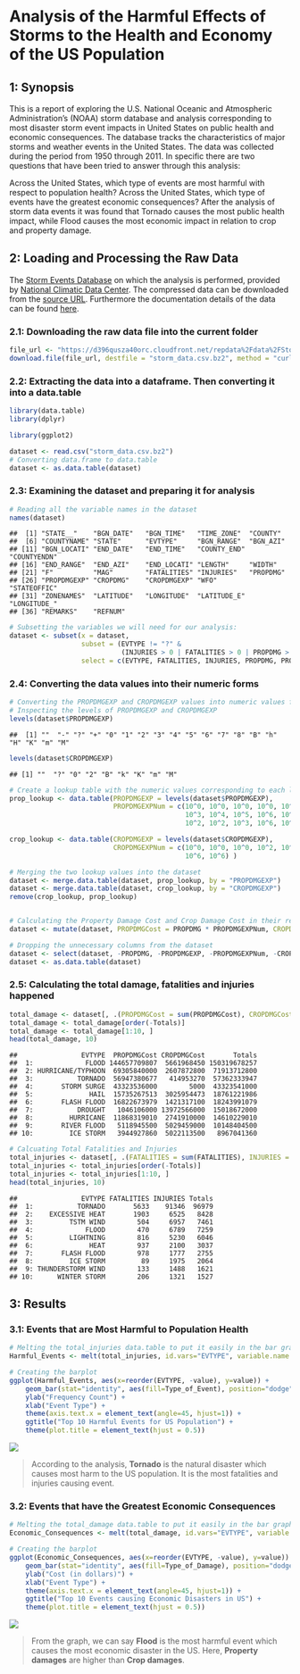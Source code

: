 # Analysis of the Harmful Effects of Storms to the Health and Economy of the US Population


## 1: Synopsis
This is a report of exploring the U.S. National Oceanic and Atmospheric Administration’s (NOAA) storm database and analysis corresponding to most disaster storm event impacts in United States on public health and economic consequences. The database tracks the characteristics of major storms and weather events in the United States. The data was collected during the period from 1950 through 2011. In specific there are two questions that have been tried to answer through this analysis:

Across the United States, which type of events are most harmful with respect to population health?
Across the United States, which type of events have the greatest economic consequences?
After the analysis of storm data events it was found that Tornado causes the most public health impact, while Flood causes the most economic impact in relation to crop and property damage.
  
## 2: Loading and Processing the Raw Data
The [Storm Events Database](http://www.ncdc.noaa.gov/stormevents/ftp.jsp) on which the analysis is performed, provided by [National Climatic Data Center](http://www.ncdc.noaa.gov/). The compressed data can be downloaded from the [source URL](https://d396qusza40orc.cloudfront.net/repdata%2Fdata%2FStormData.csv.bz2). Furthermore the documentation details of the data can be found [here](https://d396qusza40orc.cloudfront.net/repdata%2Fpeer2_doc%2Fpd01016005curr.pdf).

### 2.1: Downloading the raw data file into the current folder

```r
file_url <- "https://d396qusza40orc.cloudfront.net/repdata%2Fdata%2FStormData.csv.bz2"
download.file(file_url, destfile = "storm_data.csv.bz2", method = "curl")
```

### 2.2: Extracting the data into a dataframe. Then converting it into a data.table

```r
library(data.table)
library(dplyr)
```

```r
library(ggplot2)

dataset <- read.csv("storm_data.csv.bz2")
# Converting data.frame to data.table
dataset <- as.data.table(dataset)
```

### 2.3: Examining the dataset and preparing it for analysis

```r
# Reading all the variable names in the dataset
names(dataset)
```

```
##  [1] "STATE__"    "BGN_DATE"   "BGN_TIME"   "TIME_ZONE"  "COUNTY"    
##  [6] "COUNTYNAME" "STATE"      "EVTYPE"     "BGN_RANGE"  "BGN_AZI"   
## [11] "BGN_LOCATI" "END_DATE"   "END_TIME"   "COUNTY_END" "COUNTYENDN"
## [16] "END_RANGE"  "END_AZI"    "END_LOCATI" "LENGTH"     "WIDTH"     
## [21] "F"          "MAG"        "FATALITIES" "INJURIES"   "PROPDMG"   
## [26] "PROPDMGEXP" "CROPDMG"    "CROPDMGEXP" "WFO"        "STATEOFFIC"
## [31] "ZONENAMES"  "LATITUDE"   "LONGITUDE"  "LATITUDE_E" "LONGITUDE_"
## [36] "REMARKS"    "REFNUM"
```

```r
# Subsetting the variables we will need for our analysis:
dataset <- subset(x = dataset,
                  subset = (EVTYPE != "?" & 
                            (INJURIES > 0 | FATALITIES > 0 | PROPDMG > 0 | CROPDMG > 0)),
                  select = c(EVTYPE, FATALITIES, INJURIES, PROPDMG, PROPDMGEXP, CROPDMG, CROPDMGEXP))
```



### 2.4: Converting the data values into their numeric forms

```r
# Converting the PROPDMGEXP and CROPDMGEXP values into numeric values for calculations:
# Inspecting the levels of PROPDMGEXP and CROPDMGEXP
levels(dataset$PROPDMGEXP)
```

```
##  [1] ""  "-" "?" "+" "0" "1" "2" "3" "4" "5" "6" "7" "8" "B" "h" "H" "K" "m" "M"
```

```r
levels(dataset$CROPDMGEXP)
```

```
## [1] ""  "?" "0" "2" "B" "k" "K" "m" "M"
```

```r
# Create a lookup table with the numeric values corresponding to each level of PROPDMGEXP and CROPDMGEXP
prop_lookup <- data.table(PROPDMGEXP = levels(dataset$PROPDMGEXP), 
                          PROPDMGEXPNum = c(10^0, 10^0, 10^0, 10^0, 10^0, 10^1, 10^2, 
                                            10^3, 10^4, 10^5, 10^6, 10^7, 10^8, 10^9, 
                                            10^2, 10^2, 10^3, 10^6, 10^6))

crop_lookup <- data.table(CROPDMGEXP = levels(dataset$CROPDMGEXP), 
                          CROPDMGEXPNum = c(10^0, 10^0, 10^0, 10^2, 10^9, 10^3, 10^3, 
                                            10^6, 10^6) )

# Merging the two lookup values into the dataset
dataset <- merge.data.table(dataset, prop_lookup, by = "PROPDMGEXP")
dataset <- merge.data.table(dataset, crop_lookup, by = "CROPDMGEXP")
remove(crop_lookup, prop_lookup)


# Calculating the Property Damage Cost and Crop Damage Cost in their respective numeric values:
dataset <- mutate(dataset, PROPDMGCost = PROPDMG * PROPDMGEXPNum, CROPDMGCost = CROPDMG * CROPDMGEXPNum)

# Dropping the unnecessary columns from the dataset
dataset <- select(dataset, -PROPDMG, -PROPDMGEXP, -PROPDMGEXPNum, -CROPDMG, -CROPDMGEXP, -CROPDMGEXPNum)
dataset <- as.data.table(dataset)
```



### 2.5: Calculating the total damage, fatalities and injuries happened

```r
total_damage <- dataset[, .(PROPDMGCost = sum(PROPDMGCost), CROPDMGCost = sum(CROPDMGCost), Totals = sum(PROPDMGCost) + sum(CROPDMGCost)), by = .(EVTYPE)]
total_damage <- total_damage[order(-Totals)]
total_damage <- total_damage[1:10, ]
head(total_damage, 10)
```

```
##                EVTYPE  PROPDMGCost CROPDMGCost       Totals
##  1:             FLOOD 144657709807  5661968450 150319678257
##  2: HURRICANE/TYPHOON  69305840000  2607872800  71913712800
##  3:           TORNADO  56947380677   414953270  57362333947
##  4:       STORM SURGE  43323536000        5000  43323541000
##  5:              HAIL  15735267513  3025954473  18761221986
##  6:       FLASH FLOOD  16822673979  1421317100  18243991079
##  7:           DROUGHT   1046106000 13972566000  15018672000
##  8:         HURRICANE  11868319010  2741910000  14610229010
##  9:       RIVER FLOOD   5118945500  5029459000  10148404500
## 10:         ICE STORM   3944927860  5022113500   8967041360
```

```r
# Calcuating Total Fatalities and Injuries
total_injuries <- dataset[, .(FATALITIES = sum(FATALITIES), INJURIES = sum(INJURIES), Totals = sum(FATALITIES) + sum(INJURIES)), by = .(EVTYPE)]
total_injuries <- total_injuries[order(-Totals)]
total_injuries <- total_injuries[1:10, ]
head(total_injuries, 10)
```

```
##                EVTYPE FATALITIES INJURIES Totals
##  1:           TORNADO       5633    91346  96979
##  2:    EXCESSIVE HEAT       1903     6525   8428
##  3:         TSTM WIND        504     6957   7461
##  4:             FLOOD        470     6789   7259
##  5:         LIGHTNING        816     5230   6046
##  6:              HEAT        937     2100   3037
##  7:       FLASH FLOOD        978     1777   2755
##  8:         ICE STORM         89     1975   2064
##  9: THUNDERSTORM WIND        133     1488   1621
## 10:      WINTER STORM        206     1321   1527
```


## 3: Results


### 3.1: Events that are Most Harmful to Population Health

```r
# Melting the total_injuries data.table to put it easily in the bar graph
Harmful_Events <- melt(total_injuries, id.vars="EVTYPE", variable.name = "Type_of_Event")

# Creating the barplot
ggplot(Harmful_Events, aes(x=reorder(EVTYPE, -value), y=value)) + 
    geom_bar(stat="identity", aes(fill=Type_of_Event), position="dodge") + 
    ylab("Frequency Count") +
    xlab("Event Type") + 
    theme(axis.text.x = element_text(angle=45, hjust=1)) +
    ggtitle("Top 10 Harmful Events for US Population") + 
    theme(plot.title = element_text(hjust = 0.5))
```

![](figure/healthResults-1.png)<!-- -->
  
> According to the analysis, **Tornado** is the natural disaster which causes most harm to the US population. It is the most fatalities and injuries causing event.



### 3.2: Events that have the Greatest Economic Consequences

```r
# Melting the total_damage data.table to put it easily in the bar graph 
Economic_Consequences <- melt(total_damage, id.vars="EVTYPE", variable.name = "Type_of_Damage")

# Creating the barplot
ggplot(Economic_Consequences, aes(x=reorder(EVTYPE, -value), y=value)) +
    geom_bar(stat="identity", aes(fill=Type_of_Damage), position="dodge") +
    ylab("Cost (in dollars)") +
    xlab("Event Type") + 
    theme(axis.text.x = element_text(angle=45, hjust=1)) +
    ggtitle("Top 10 Events causing Economic Disasters in US") +
    theme(plot.title = element_text(hjust = 0.5))
```

![](figure/EconConsequences-1.png)<!-- -->
  
> From the graph, we can say **Flood** is the most harmful event which causes the most economic disaster in the US. Here, **Property damages** are higher than **Crop damages**.


